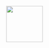 <div id="header" align="center">
<img src="https://media.giphy.com/media/Tgw604MyLJnDtbi4t0/giphy.gif" width="100"/>
</div>
